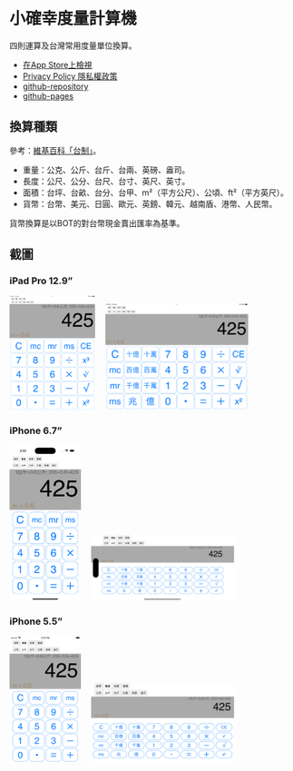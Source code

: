 # 小確幸度量計算機

四則運算及台灣常用度量單位換算。

* [在App Store上檢視](https://apps.apple.com/tw/app/unitcalc/id6445979881)
* [Privacy Policy 隱私權政策](https://peiyu66.github.io/unitCalc/docs/PrivacyPolicy.html)
* [github-repository](https://github.com/peiyu66/unitCalc)
* [github-pages](https://peiyu66.github.io/unitCalc/)


## 換算種類

參考：[維基百科「台制」](https://zh.wikipedia.org/wiki/台制)。

* 重量：公克、公斤、台斤、台兩、英磅、盎司。
* 長度：公尺、公分、台尺、台寸、英尺、英寸。
* 面積：台坪、台畝、台分、台甲、m²（平方公尺）、公頃、ft²（平方英尺）。
* 貨幣：台幣、美元、日圓、歐元、英鎊、韓元、越南盾、港幣、人民幣。

貨幣換算是以BOT的對台幣現金賣出匯率為基準。

## 截圖
### iPad Pro 12.9”

<a href="https://github.com/peiyu66/unitCalc/raw/main/docs/Simulator%20Screen%20Shot%20-%20iPad%20Pro%20(12.9-inch)%20(2nd%20generation)%20-%202023-03-03%20at%2014.19.26.png"><img src="https://github.com/peiyu66/unitCalc/raw/main/docs/Simulator%20Screen%20Shot%20-%20iPad%20Pro%20(12.9-inch)%20(2nd%20generation)%20-%202023-03-03%20at%2014.19.26.png" width="30%"></a>&ensp;&ensp;
<a href="https://github.com/peiyu66/unitCalc/raw/main/docs/Simulator%20Screen%20Shot%20-%20iPad%20Pro%20(12.9-inch)%20(2nd%20generation)%20-%202023-03-03%20at%2014.19.36.png"><img src="https://github.com/peiyu66/unitCalc/raw/main/docs/Simulator%20Screen%20Shot%20-%20iPad%20Pro%20(12.9-inch)%20(2nd%20generation)%20-%202023-03-03%20at%2014.19.36.png" width="50%"></a>

### iPhone 6.7”

<a href="https://github.com/peiyu66/unitCalc/raw/main/docs/Simulator%20Screen%20Shot%20-%20iPhone%2014%20Pro%20Max%20-%202023-03-03%20at%2014.22.46.png"><img src="https://github.com/peiyu66/unitCalc/raw/main/docs/Simulator%20Screen%20Shot%20-%20iPhone%2014%20Pro%20Max%20-%202023-03-03%20at%2014.22.46.png" width="25%"></a>&ensp;&ensp;
<a href="https://github.com/peiyu66/unitCalc/raw/main/docs/Simulator%20Screen%20Shot%20-%20iPhone%2014%20Pro%20Max%20-%202023-03-03%20at%2014.22.51.png"><img src="https://github.com/peiyu66/unitCalc/raw/main/docs/Simulator%20Screen%20Shot%20-%20iPhone%2014%20Pro%20Max%20-%202023-03-03%20at%2014.22.51.png" width="50%"></a>

### iPhone 5.5”

<a href="https://github.com/peiyu66/unitCalc/raw/main/docs/Simulator%20Screen%20Shot%20-%20iPhone%208%20Plus%20-%202023-03-03%20at%2014.23.39.png"><img src="https://github.com/peiyu66/unitCalc/raw/main/docs/Simulator%20Screen%20Shot%20-%20iPhone%208%20Plus%20-%202023-03-03%20at%2014.23.39.png" width="25%"></a>&ensp;&ensp;
<a href="https://github.com/peiyu66/unitCalc/raw/main/docs/Simulator%20Screen%20Shot%20-%20iPhone%208%20Plus%20-%202023-03-03%20at%2014.23.50.png"><img src="https://github.com/peiyu66/unitCalc/raw/main/docs/Simulator%20Screen%20Shot%20-%20iPhone%208%20Plus%20-%202023-03-03%20at%2014.23.50.png" width="50%"></a>

